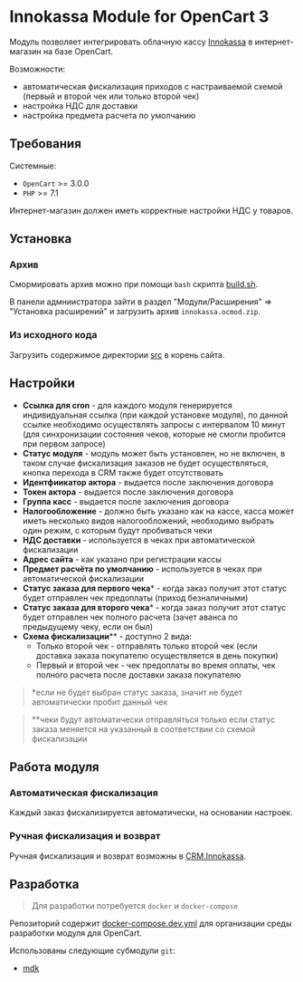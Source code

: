 
# Innokassa Module for OpenCart 3

Модуль позволяет интегрировать облачную кассу [Innokassa](https://innokassa.ru/) в интернет-магазин на базе OpenCart.

Возможности:
* автоматическая фискализация приходов с настраиваемой схемой (первый и второй чек или только второй чек)
* настройка НДС для доставки
* настройка предмета расчета по умолчанию


## Требования

Системные:
* `OpenCart` >= 3.0.0
* `PHP` >= 7.1

Интернет-магазин должен иметь корректные настройки НДС у товаров.


## Установка

### Архив
Смормировать архив можно при помощи `bash` скрипта [build.sh](/build.bash).

В панели адмниистратора зайти в раздел "Модули/Расширения" => "Установка расширений" и загрузить архив `innokassa.ocmod.zip`.

### Из исходного кода

Загрузить содержимое директории [src](/src) в корень сайта.


## Настройки

* **Ссылка для cron** - для каждого модуля генерируется индивидуальная ссылка (при каждой установке модуля), по данной ссылке необходимо осуществлять запросы с интервалом 10 минут (для синхронизации состояния чеков, которые не смогли пробится при первом запросе)
* **Статус модуля** - модуль может быть установлен, но не включен, в таком случае фискализация заказов не будет осуществляться, кнопка перехода в CRM также будет отсутствовать
* **Идентфиикатор актора** - выдается после заключения договора
* **Токен актора** - выдается после заключения договора
* **Группа касс** - выдается после заключения договора
* **Налогообложение** - должно быть указано как на кассе, касса может иметь несколько видов налогообложений, необходимо выбрать один режим, с которым будут пробиваться чеки
* **НДС доставки** - используется в чеках при автоматической фискализации
* **Адрес сайта** - как указано при регистрации кассы
* **Предмет расчёта по умолчанию** - используется в чеках при автоматической фискализации
* **Статус заказа для первого чека*** - когда заказ получит этот статус будет отправлен чек предоплаты (приход безналичными)
* **Статус заказа для второго чека*** - когда заказ получит этот статус будет отправлен чек полного расчета (зачет аванса по предыдущему чеку, если он был)
* **Схема фискализации**** - доступно 2 вида:
    * Только второй чек - отправлять только второй чек (если доставка заказа покупателю осуществляется в день покупки)
    * Первый и второй чек - чек предоплаты во время оплаты, чек полного расчета после доставки заказа покупателю

> *если не будет выбран статус заказа, значит не будет автоматически пробит данный чек

> **чеки будут автоматически отправляться только если статус заказа меняется на указанный в соответствии со схемой фискализации


## Работа модуля

### Автоматическая фискализация

Каждый заказ фискализируется автоматически, на основании настроек.


### Ручная фискализация и возврат

Ручная фискализация и возврат возможны в [CRM.Innokassa](https://crm.innokassa.ru/).


## Разработка

> Для разработки потребуется `docker` и `docker-compose`

Репозиторий содержит [docker-compose.dev.yml](/docker-compose.dev.yml) для организации среды разработки модуля для OpenCart.

Использованы следующие субмодули `git`:
* [mdk](https://git.innokassa.ru/Byurrer/mdk)
